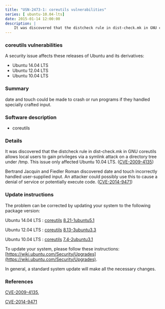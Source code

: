 ```yaml
---
title: "USN-2473-1: coreutils vulnerabilities"
series: [ ubuntu-10.04-lts]
date: 2015-01-14 12:00:00
description: |
    It was discovered that the distcheck rule in dist-check.mk in GNU coreutils allows local users to gain privileges via a symlink attack on a directory tree under /tmp. This issue only affected Ubuntu 10.04 LTS. ([CVE-2009-4135](http://people.ubuntu.com/~ubuntu-security/cve/CVE-2009-4135))
--- 
```

 
 


### coreutils vulnerabilities

A security issue affects these releases of Ubuntu and its derivatives:

* Ubuntu 14.04 LTS
* Ubuntu 12.04 LTS
* Ubuntu 10.04 LTS

### Summary

date and touch could be made to crash or run programs if they handled specially crafted input.

### Software description

* coreutils 

### Details

It was discovered that the distcheck rule in dist-check.mk in GNU coreutils allows local users to gain privileges via a symlink attack on a directory tree under /tmp. This issue only affected Ubuntu 10.04 LTS. ([CVE-2009-4135](http://people.ubuntu.com/~ubuntu-security/cve/CVE-2009-4135))

Bertrand Jacquin and Fiedler Roman discovered date and touch incorrectly handled user-supplied input. An attacker could possibly use this to cause a denial of service or potentially execute code. ([CVE-2014-9471](http://people.ubuntu.com/~ubuntu-security/cve/CVE-2014-9471)) 

### Update instructions

The problem can be corrected by updating your system to the following package version:

Ubuntu 14.04 LTS
 : [coreutils](https://launchpad.net/ubuntu/+source/coreutils) <span> [8.21-1ubuntu5.1](https://launchpad.net/ubuntu/+source/coreutils/8.21-1ubuntu5.1) </span> 

Ubuntu 12.04 LTS
 : [coreutils](https://launchpad.net/ubuntu/+source/coreutils) <span> [8.13-3ubuntu3.3](https://launchpad.net/ubuntu/+source/coreutils/8.13-3ubuntu3.3) </span> 

Ubuntu 10.04 LTS
 : [coreutils](https://launchpad.net/ubuntu/+source/coreutils) <span> [7.4-2ubuntu3.1](https://launchpad.net/ubuntu/+source/coreutils/7.4-2ubuntu3.1) </span> 

To update your system, please follow these instructions: [https://wiki.ubuntu.com/Security/Upgrades](https://wiki.ubuntu.com/Security/Upgrades).

In general, a standard system update will make all the necessary changes. 

### References

 
 [CVE-2009-4135](http://people.ubuntu.com/~ubuntu-security/cve/CVE-2009-4135), 

 [CVE-2014-9471](http://people.ubuntu.com/~ubuntu-security/cve/CVE-2014-9471)
 

